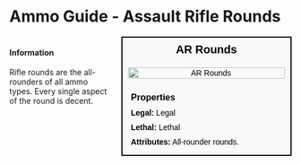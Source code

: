 # Ammo Guide - Assault Rifle Rounds

<div style="display: flex; align-items: flex-start; gap: 10px;">

  <div style="flex: 1; margin-right: 10px;">
  
  #### Information
  Rifle rounds are the all-rounders of all ammo types. Every single aspect of the round is decent.

  </div>

  <div style="width: 300px; border: 2px solid black; font-family: Arial, sans-serif; background-color: #f9f9f9; color: black;">
    <div style="background-color: #f9f9f9; padding: 10px; font-size: 20px; font-weight: bold; text-align: center;">AR Rounds</div>
    <div style="text-align: center; padding: 10px;">
      <img src="image_url_here" alt="AR Rounds" style="width: 100%; height: auto;">
    </div>
    <div style="padding: 10px;">
      <div style="background-color: #f9f9f9; padding: 5px; font-size: 16px; font-weight: bold;">Properties</div>
      <div style="padding: 5px;"><strong>Legal:</strong> Legal</div>
      <div style="padding: 5px;"><strong>Lethal:</strong> Lethal</div>
      <div style="padding: 5px;"><strong>Attributes:</strong> All-rounder rounds.</div>
    </div>
  </div>

</div>
